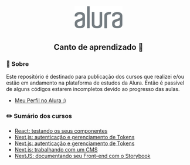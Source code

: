 <h1 align="center">
  <img alt="Logo Alura" title="Logo Alura" src=".github/logo-alura.svg" />
</h1>

<h2 align="center">
  Canto de aprendizado 🙂
</h2>

### 📃 Sobre
Este repositório é destinado para publicação dos cursos que realizei e/ou estão em andamento na plataforma de estudos da Alura. Então é passível de alguns códigos estarem incompletos devido ao progresso das aulas.

- [Meu Perfil no Alura :)](https://cursos.alura.com.br/user/wessanjos)

### ✏️ Sumário dos cursos
- [React: testando os seus componentes
](https://cursos.alura.com.br/course/react-testando-componentes)
- [Next.js: autenticação e gerenciamento de Tokens](https://cursos.alura.com.br/course/nextjs-autenticacao-gerenciamento-tokens)
- [Next.js: autenticação e gerenciamento de Tokens](https://cursos.alura.com.br/course/nextjs-autenticacao-gerenciamento-tokens)
- [Next.js: trabalhando com um CMS](https://cursos.alura.com.br/course/next-js-trabalhando-cms)
- [NextJS: documentando seu Front-end com o Storybook](https://cursos.alura.com.br/course/nextjs-documentando-front-end-storybook)